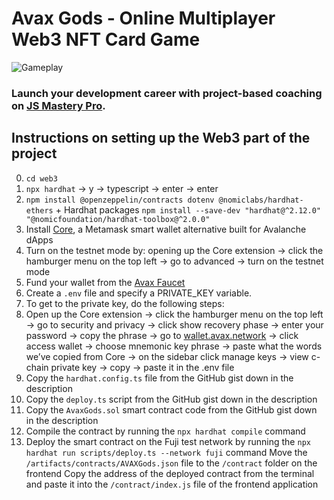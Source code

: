 # Avax Gods - Online Multiplayer Web3 NFT Card Game

![Gameplay](https://i.ibb.co/4P2C08x/image.png)

### Launch your development career with project-based coaching on [JS Mastery Pro](https://www.jsmastery.pro).

## Instructions on setting up the Web3 part of the project

0. `cd web3`
1. `npx hardhat` -> y → typescript → enter → enter
2. `npm install @openzeppelin/contracts dotenv @nomiclabs/hardhat-ethers` + Hardhat packages `npm install --save-dev "hardhat@^2.12.0" "@nomicfoundation/hardhat-toolbox@^2.0.0"`
3. Install [Core](https://chrome.google.com/webstore/detail/core/agoakfejjabomempkjlepdflaleeobhb), a Metamask smart wallet alternative built for Avalanche dApps
4. Turn on the testnet mode by: opening up the Core extension -> click the hamburger menu on the top left -> go to advanced -> turn on the testnet mode
5. Fund your wallet from the [Avax Faucet](https://faucet.avax.network/)
6. Create a `.env` file and specify a PRIVATE_KEY variable.
7. To get to the private key, do the following steps:
8. Open up the Core extension -> click the hamburger menu on the top left -> go to security and privacy -> click show recovery phase -> enter your password -> copy the phrase -> go to [wallet.avax.network](https://wallet.avax.network/) -> click access wallet -> choose mnemonic key phrase -> paste what the words we’ve copied from Core -> on the sidebar click manage keys -> view c-chain private key -> copy -> paste it in the .env file
9. Copy the `hardhat.config.ts` file from the GitHub gist down in the description
10. Copy the `deploy.ts` script from the GitHub gist down in the description
11. Copy the `AvaxGods.sol` smart contract code from the GitHub gist down in the description
12. Compile the contract by running the `npx hardhat compile` command
13. Deploy the smart contract on the Fuji test network by running the `npx hardhat run scripts/deploy.ts --network fuji` command
    Move the `/artifacts/contracts/AVAXGods.json` file to the `/contract` folder on the frontend
    Copy the address of the deployed contract from the terminal and paste it into the `/contract/index.js` file of the frontend application
